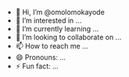 - 👋 Hi, I’m @omolomokayode
- 👀 I’m interested in ...
- 🌱 I’m currently learning ...
- 💞️ I’m looking to collaborate on ...
- 📫 How to reach me ...
- 😄 Pronouns: ...
- ⚡ Fun fact: ...

<!---
omolomokayode/omolomokayode is a ✨ special ✨ repository because its `README.md` (this file) appears on your GitHub profile.
its simply fantastic and fun hurray.
--->

